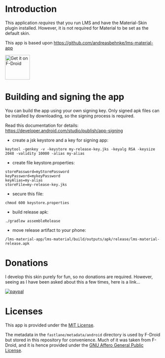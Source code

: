 # Introduction
This application *requires* that you run LMS and have the Material-Skin plugin
installed. However, it is not required for Material to be set as the default
skin.

This app is based upon https://github.com/andreasbehnke/lms-material-app
 
 [<img src="https://fdroid.gitlab.io/artwork/badge/get-it-on.png"
     alt="Get it on F-Droid"
     height="80">](https://f-droid.org/packages/com.craigd.lmsmaterial.app/)
 
# Building and signing the app

You can build the app using your own signing key. Only signed apk files can be
installed by downloading, so the signing process is required. 

Read this documentation for details: https://developer.android.com/studio/publish/app-signing

* create a jsk keystore and a key for signing app:
```
keytool -genkey -v -keystore my-release-key.jks -keyalg RSA -keysize 2048 -validity 10000 -alias my-alias
```
* create file keystore.properties:
```
storePassword=myStorePassword
keyPassword=mykeyPassword
keyAlias=my-alias
storeFile=my-release-key.jks
```
* secure this file:
```
chmod 600 keystore.properties
```
* build release apk:
```
./gradlew assembleRelease
```
* move release artifact to your phone: 
```
/lms-material-app/lms-material/build/outputs/apk/release/lms-material-release.apk 
```

# Donations

I develop this skin purely for fun, so no donations are required. However, seeing as I have been asked about this a few times, here is a link...

[![paypal](https://www.paypalobjects.com/en_US/i/btn/btn_donateCC_LG.gif)](https://www.paypal.com/cgi-bin/webscr?cmd=_s-xclick&hosted_button_id=2X2CTDUH27V9L&source=url)

# Licenses

This app is provided under the [MIT License](LICENSE).

The metadata in the `fastlane/metadata/android` directory is used by F-Droid but stored in this repository for convenience.  Much of it was taken from F-Droid, and it is hence provided under the [GNU Affero General Public License](fastlane/metadata/android/LICENSE).
